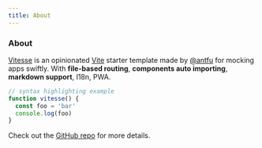 ```yaml
---
title: About
---
```


<div class="text-center">
  <!-- You can use Vue components inside markdown -->
  <i-carbon-dicom-overlay class="inline-block text-4xl mb-6 m-auto"/>
  <h3>About</h3>
</div>

[Vitesse](https://github.com/antfu/vitesse) is an opinionated [Vite](https://github.com/vitejs/vite) starter template made by [@antfu](https://github.com/antfu) for mocking apps swiftly. With **file-based routing**, **components auto importing**, **markdown support**, I18n, PWA.

```js
// syntax highlighting example
function vitesse() {
  const foo = 'bar'
  console.log(foo)
}
```

Check out the [GitHub repo](https://github.com/antfu/vitesse) for more details.

<style scope>
.m-auto {
  margin: auto
}

.text-left {
  text-align: left
}
</style>
